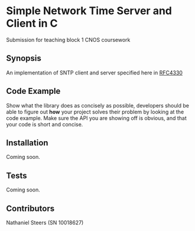 # Simple Network Time Server and Client in C

Submission for teaching block 1 CNOS coursework

## Synopsis

An implementation of SNTP client and server specified here in [RFC4330](https://tools.ietf.org/html/rfc4330)



## Code Example

Show what the library does as concisely as possible, developers should be able to figure out **how** your project solves their problem by looking at the code example. Make sure the API you are showing off is obvious, and that your code is short and concise.

## Installation

Coming soon.

## Tests

Coming soon.

## Contributors

Nathaniel Steers (SN 10018627)
